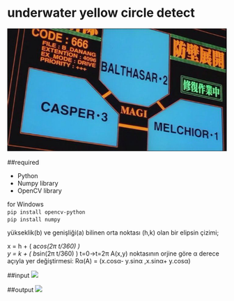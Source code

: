 # underwater yellow circle detect

![](https://raw.githubusercontent.com/hasanfirat/circle_detect/main/magi.jpg)

##required
- Python
- Numpy library
- OpenCV library

for Windows
<br>
`pip install opencv-python`
<br>
`pip install numpy`

yükseklik(b) ve genişliği(a) bilinen orta noktası (h,k) olan bir elipsin çizimi;

x = h + ( a*cos⁡(2π t/360)  )  
y = k + ( b*sin⁡(2π t/360)  )
t=0→t=2π
	A(x,y) noktasının orjine göre α derece açıyla yer değiştirmesi:
			Rα(A) = (x.cosα- y.sinα ,x.sinα+ y.cosα)
      
##input
![](https://github.com/hasanfirat/rov_circle_detect/blob/main/u.png)

##output
![](https://github.com/hasanfirat/rov_circle_detect/blob/main/cikti.png)
